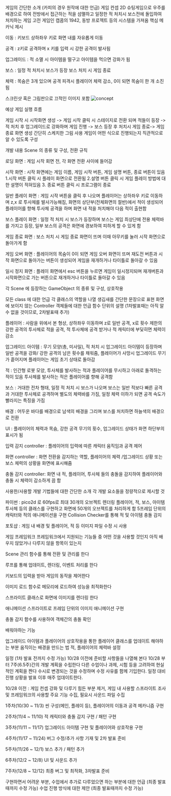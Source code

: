 게임의 간단한 소개 (카피의 경우 원작에 대한 언급)
게임 컨셉
  2D 슈팅게임으로 우주를 배경으로 하여 전방에서 접근하는 적을 섬멸하고 일정한 적 처치시 보스전에 돌입하여 처치하는 게임
  고전 게임인 캡콤의 1942, 동방 프로젝트 등의 시스템을 가져옴
핵심 메카닉 제시

이동 : 키보드 상하좌우 키로 화면 내를 자유롭게 이동

공격 : z키로 공격하며 x 키를 입력 시 강한 공격이 발사됨

업그레이드 : 적 소멸 시 아이템을 떨구고 아이템을 먹으면 강화가 됨

보스 : 일정 적 처치시 보스가 등장 보스 처치 시 게임 종료

체력 : 목숨은 3개 있으며 공격 피격시 플레이어 체력 감소, 0이 되면 목숨이 한 개 소진됨

스크린샷 혹은 그림판으로 끄적인 이미지 포함
![concept](https://github.com/user-attachments/assets/3648fbb0-e63b-46f5-8238-1480c6060aca)

예상 게임 실행 흐름

게임 시작 시 시작화면 생성 -> 게임 시작 클릭 시 스테이지로 전환 되며 적들이 등장 -> 적 처치 후 업그레이드로 강화하며 게임 진행 -> 보스 등장 후 처치시 게임 종료-> 게임 종료 화면 생성
간단히 스케치한 그림 사용
게임이 어떤 식으로 진행되는지 직관적으로 알 수 있도록 구성

개발 내용
Scene 의 종류 및 구성, 전환 규칙

로딩 화면 : 게임 시작 회면 전, 각 화면 전환 사이에 들어감

시작 화면 : 시작 화면에는 게임 이름, 게임 시작 버튼, 게임 설명 버튼, 종료 버튼이 있음
            1.시작 버튼 클릭 시 플레이 화면으로 전환됨
            2.설명 버튼 클릭 시 게임 플레이 방법에 대한 설명이 적혀있음
            3. 종료 버튼 클릭 시 프로그램이 종료

일반 플레이 화면 : 게임 시작 버튼을 클릭 후 나오며 플레이어는 상하좌우 키로 이동하며 z,x 로 투사체를 발사가능해짐, 화면의 상단부(전체화면의 절반)에서 적이 생성되어 플레이어를 향해 투사체 공격을 하며 화면 내 적을 처치해야 다음 적이 출현함

보스 플레이 화면 : 일정 적 처치 시 보스가 등장하며 보스는 게임 최상단에 전용 체력바를 가지고 등장, 일부 보스의 공격은 화면에 경보하여 피하게 할 수 있게 함 

게임 종료 화면 : 보스 처치 시 게임 종료 화면이 뜨며 이때 아무키를 눌러 시작 화면으로 돌아가게 함

게임 오버 화면 : 플레이어의 목숨이 0이 되면 게임 오버 화면이 뜨며 재도전 버튼과 시작 화면으로 돌아가는 버튼이 생성되어 게임을 재개하거나 타이틀로 돌아갈 수 있음

일시 정지 화면 : 플레이 화면에서 esc 버튼을 누르면 게임이 일시정지되며 재개버튼과 시작화면으로 가는 버튼으로 재개하거나 타이틀로 돌아갈 수 있음

각 Scene 에 등장하는 GameObject 의 종류 및 구성, 상호작용

모든 class 에 대한 언급
각 클래스의 역할을 나열
생김새를 간단한 문장으로 표현
화면에 보이지 않는 Controller 객체들에 대한 언급
함수 단위의 설명 (1차발표때는 아직 알 수 없을 것이므로, 2차발표때 추가)

플레이어 : 사람을 위에서 본 형상, 상하좌우 이동하며 z로 일반 공격, x로 횟수 제한의 강한 공격의 투사체로 적을 공격, 적 투사체에 공격 받거나 적 캐릭터에 부딫히면 체력이 감소
        
업그레이드 아이템 : 무기 모양(총, 미사일), 적 처치 시 업그레이드 아이템이 등장하며 일반 공격을 강화/ 강한 공격의 남은 횟수를 채워줌, 플레이어가 사망시 업그레이드 무기가 흩어지며 플레이어는 게임 초기 상태로 돌아감 

적 : 인간형 로봇 모양, 투사체를 발사하는 적과 플레이어를 무시하고 아래로 돌격하는 적이 있음 투사체를 발사하는 적은 플레이어를 향해 공격함

보스 : 거대한 전차 형태, 일정 적 처치 시 보스가 나오며 보스는 일반 적보다 빠른 공격과 거대한 투사체로 공격하며 별도의 체력바를 가짐, 일정 체력 이하가 되면 공격 속도가 빨라지는 특징을 가짐

배경 : 어두운 바다를 배경으로 남색의 배경을 그리며 보스를 처치하면 하늘색의 배경으로 전환

UI : 플레이어의 체력과 목숨, 강한 공격 무기의 횟수, 업그레이드 상태가 화면 하단부의 표시가 됨

입력 감지 controller : 플레이어의 입력에 따른 캐릭터 움직임과 공격 제어

화면 controller : 화면 전환을 감지하는 역할, 플레이어의 체력 /업그레이드 상황 또는 보스 체력의 상황을 화면에 표시해줌

충돌 감지 controller: 화면 내 적, 플레이어, 투사체 들의 충돌을 감지하여 플레이어와 충돌 시 체력이 감소하게 끔 함

사용한/사용할 개발 기법들에 대한 간단한 소개
각 개발 요소들을 정량적으로 제시할 것

파이썬 : 
  pico2d 로 60fps로 최대 30개의 오브젝트 렌더링
  플레이어, 적, 보스, 아이템 투사체 등의 클래스를 구현하고 화면에 50개의 오브젝트를 처리하게 함
  5프레임 단위의 캐릭터와 적의 애니메이션을 구현
  Collision Checker를 통해 적 및 아이템 충돌 감지
  
포토샵 : 게임 내 배경 및 플레이어, 적 등 이미지 파일 수정 시 사용

게임 프레임워크
프레임워크에서 지원되는 기능들 중 어떤 것을 사용할 것인지
아직 배우지 않았거나 다루지 않을 항목이 있는지

Scene 관리 함수를 통해 전환 및 관리를 한다

루프를 통해 업데이트, 렌더링, 이벤트 처리를 한다

키보드의 입력을 받아 게임의 동작을 제어한다

이미지 로드 함수로 메모리에 로드하여 성능을 최적화한다

스프라이트 클래스로 화면에 이미지를 렌더링 한다

애니메이션 스프라이트로 프레임 단위의 이미지 애니메이션 구현

충돌 감지 함수를 사용하여 객체간의 충돌 확인

배워야하는 기능

업그레이드 아이템과 플레이어의 상호작용을 통한 플레이어 클래스를 업데이트 해야하는 부분
움직이는 배경을 만드는 법
적, 플레이어의 체력바 설정

일정 (1차 발표 전까지 수정 가능)
10/28 이전에 준비할 사항들을 나열해 본다
10/28 부터 7주(6.5주)간의 개발 계획을 수립한다
다른 수업이나 과제, 시험 등을 고려하여 현실적인 계획을 짠다
수시로 변경되는 것을 수정하며 수정 사유를 함께 기입한다.
일정 대비 진행 상황을 발표 이후 매주 업데이트한다.

10/28 이전 : 게임 컨셉 강화 및 다루기 힘든 부분 제거, 게임 내 사용할 스프라이트 조사 및 프레임워크의 사용할 주요 기능 수집, 필요시 사운드 파일 수집

1주차(10/30 ~ 11/3)
 씬 구성(메인, 플레이 등), 플레이어의 이동과 공격 메카니즘 구현

2주차(11/4 ~ 11/10)
 적 캐릭터와 충돌 감지 구현 / 패턴 구현

3주차(11/11 ~ 11/17)
 업그레이드 아이템 구현 및 플레이어와 상호작용 구현

4주차(11/17 ~ 11/24)
 버그 수정/추가 사항 기재 및 2차 발표 준비

5주차(11/26 ~ 12/1)
 보스 추가 / 패턴 추가

6주차(12/2 ~ 12/8)
UI 및 사운드 추가

7주차(12/8 ~ 12/12)
최종 버그 및 최적화, 3차발표 준비

구현하면서 어려운 부분, 수업에서 추가로 다루었으면 하는 부분에 대한 언급 (최종 발표때까지 수정 가능)
수업 진행 방식에 대한 제안 (최종 발표때까지 수정 가능)
